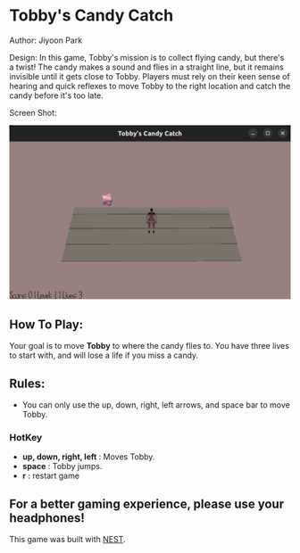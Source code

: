 # Tobby's Candy Catch

Author: Jiyoon Park

Design: In this game, Tobby's mission is to collect flying candy, but there's a twist! The candy makes a sound and flies in a straight line, but it remains invisible until it gets close to Tobby. Players must rely on their keen sense of hearing and quick reflexes to move Tobby to the right location and catch the candy before it's too late.

Screen Shot:

![Screen Shot](screenshot.png)

## How To Play:

Your goal is to move **Tobby** to where the candy flies to. You have three lives to start with, and will lose a life if you miss a candy.

## Rules:

- You can only use the up, down, right, left arrows, and space bar to move Tobby.

### HotKey

- **up, down, right, left** : Moves Tobby.
- **space** : Tobby jumps.
- **r** : restart game

## For a better gaming experience, please use your headphones!

This game was built with [NEST](NEST.md).
